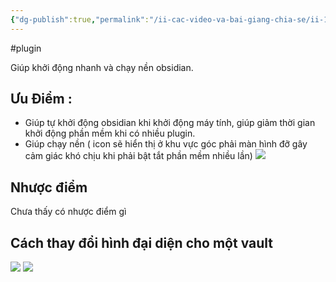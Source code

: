 ```yaml
---
{"dg-publish":true,"permalink":"/ii-cac-video-va-bai-giang-chia-se/ii-1-plugin/tray-plugin/","dgPassFrontmatter":true,"noteIcon":"1","created":"","updated":""}
---
```


 #plugin 
 
 
 Giúp khởi động nhanh và chạy nền obsidian.
## Ưu Điểm : 
- Giúp tự khởi động obsidian khi khởi động máy tính, giúp giảm thời gian khởi động phần mềm khi có nhiều plugin.
- Giúp chạy nền ( icon sẽ hiển thị ở khu vực góc phải màn hình đỡ gây cảm giác khó chịu khi phải bật tắt phần mềm nhiều lần)
![](https://i.imgur.com/Zfs8A0n.png)
## Nhược điểm 
Chưa thấy có nhược điểm gì

## Cách thay  đổi hình đại diện cho một vault

![](https://i.imgur.com/utJzNFu.png)
![](https://i.imgur.com/QVWpNoC.png)
